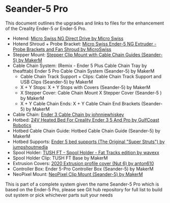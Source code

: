 # Seander-5 Pro

This document outlines the upgrades and links to files for the enhancement of the Creality Ender-5 or Ender-5 Pro.

- Hotend: [Micro Swiss NG Direct Drive by Micro Swiss](https://store.micro-swiss.com/collections/extruders/products/micro-swiss-ng-direct-drive-extruder-for-creality-ender-5)
- Hotend Shroud + Probe Bracket: [Micro Swiss Ender-5 NG Extruder - Probe Brackets and Fan Shroud by MicroSwiss](https://www.thingiverse.com/thing:5586646)
- Stepper Mount: [Stepper Clip Mount with Cable Chain Guides (Seander-5) by MakerM](https://www.printables.com/model/385477-stepper-clip-mount-with-cable-chain-guides-seander)
- Cable Chain System: (Remix - Ender 5 Plus Cable Chain Tray by theafttab) Ender 5 Pro Cable Chain System (Seander-5) by MakerM
  - Cable Chain Track Support + Clips: Cable Chain Track Support and USB Clips (Seander-5) by MakerM
  - X + Y Stops: X + Y Stops with Covers (Seander-5) by MakerM
  - X Stepper Cover: Cable Chain Mount X Stepper Cover (Seander-5 ) by MakerM
  - X + Y Cable Chain Ends: X + Y Cable Chain End Brackets (Seander-5) by MakerM
- Cable Chain: [Ender 3 Cable Chain by johnniewhiskey](https://www.thingiverse.com/thing:2920060)
- Hotbed: [24V Heated Bed For Creality Ender 3 5 And Pro by GulfCoast Robotics](https://gulfcoast-robotics.com/collections/heated-beds/products/aluminum-build-plate-and-24v-200w-silicone-heater-for-heated-bed-creality-ender-3?variant=39979294982226)
- Hotbed Cable Chain Guide: Hotbed Cable Chain Guide (Seander-5) by MakerM
- Hotbed Supports: [Ender 5 bed supports (The Original "Super Struts") by jumpshoutmedia](https://www.thingiverse.com/thing:3479330)
- Spool Holder: [TUSH FT - Spool Holder - Fat Tracks edition by wavexx](https://www.thingiverse.com/thing:3353204)
- Spool Holder Clip: TUSH FT Base by MakerM
- Extrusion Covers: [2020 Extrusion profile cover (Nut 6) by anton610](https://www.thingiverse.com/thing:1478147)
- Controller Box: Ender 5-Pro Controller Box (Seander-5) by MakerM
- NeoPixel Mount: [NeoPixel Clip Mount (Seander-5) by MakerM](https://www.printables.com/model/386543-neopixel-clip-mount-seander-5)

This is part of a complete system given the name Seander-5 Pro which is based on the Ender-5 Pro,
please see Git hub repository for full list to build out system or pick whichever parts suit your needs
